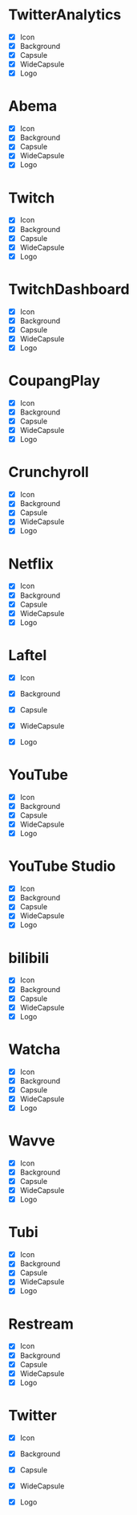 # TwitterAnalytics
- [x] Icon
- [x] Background
- [x] Capsule
- [x] WideCapsule
- [x] Logo

<!-- DONE -->

# Abema
- [x] Icon
- [x] Background
- [x] Capsule
- [x] WideCapsule
- [x] Logo

# Twitch 
- [x] Icon
- [x] Background
- [x] Capsule
- [x] WideCapsule
- [x] Logo

# TwitchDashboard
- [x] Icon
- [x] Background
- [x] Capsule
- [x] WideCapsule
- [x] Logo

# CoupangPlay
- [x] Icon
- [x] Background
- [x] Capsule
- [x] WideCapsule
- [x] Logo

# Crunchyroll 
- [x] Icon
- [x] Background
- [x] Capsule
- [x] WideCapsule
- [x] Logo

# Netflix 
- [x] Icon
- [x] Background
- [x] Capsule
- [x] WideCapsule
- [x] Logo

# Laftel
- [x] Icon
- [x] Background
- [x] Capsule
- [x] WideCapsule
- [x] Logo


# YouTube
- [x] Icon
- [x] Background
- [x] Capsule
- [x] WideCapsule
- [x] Logo

# YouTube Studio
- [x] Icon
- [x] Background
- [x] Capsule
- [x] WideCapsule
- [x] Logo

# bilibili
- [x] Icon
- [x] Background
- [x] Capsule
- [x] WideCapsule
- [x] Logo

# Watcha
- [x] Icon
- [x] Background
- [x] Capsule
- [x] WideCapsule
- [x] Logo

# Wavve
- [x] Icon
- [x] Background
- [x] Capsule
- [x] WideCapsule
- [x] Logo

# Tubi
- [x] Icon
- [x] Background
- [x] Capsule
- [x] WideCapsule
- [x] Logo

# Restream
- [x] Icon
- [x] Background
- [x] Capsule
- [x] WideCapsule
- [x] Logo

# Twitter
- [x] Icon
- [x] Background
- [x] Capsule
- [x] WideCapsule
- [x] Logo

